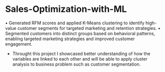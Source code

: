 # Sales-Optimization-with-ML
 • Generated RFM scores and applied K-Means clustering to identify high-value customer segments for targeted marketing and retention strategies.
 • Segmented customers into distinct groups based on behavioral patterns, enabling targeted marketing strategies and improved customer engagement.
 * Throught this project I showcased better understanding of how the variables are linked to each other and will be able to apply cluster analysis to business 
problem such as customer segmentation.

